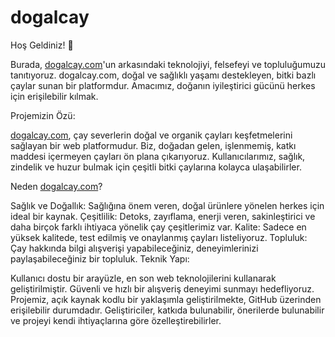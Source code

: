 # dogalcay
Hoş Geldiniz! 🌿

Burada, [dogalcay.com](https://dogalcay.com/)'un arkasındaki teknolojiyi, felsefeyi ve topluluğumuzu tanıtıyoruz. dogalcay.com, doğal ve sağlıklı yaşamı destekleyen, bitki bazlı çaylar sunan bir platformdur. Amacımız, doğanın iyileştirici gücünü herkes için erişilebilir kılmak.

Projemizin Özü:

[dogalcay.com](https://dogalcay.com/), çay severlerin doğal ve organik çayları keşfetmelerini sağlayan bir web platformudur. Biz, doğadan gelen, işlenmemiş, katkı maddesi içermeyen çayları ön plana çıkarıyoruz. Kullanıcılarımız, sağlık, zindelik ve huzur bulmak için çeşitli bitki çaylarına kolayca ulaşabilirler.

Neden [dogalcay.com](https://dogalcay.com/)?

Sağlık ve Doğallık: Sağlığına önem veren, doğal ürünlere yönelen herkes için ideal bir kaynak.
Çeşitlilik: Detoks, zayıflama, enerji veren, sakinleştirici ve daha birçok farklı ihtiyaca yönelik çay çeşitlerimiz var.
Kalite: Sadece en yüksek kalitede, test edilmiş ve onaylanmış çayları listeliyoruz.
Topluluk: Çay hakkında bilgi alışverişi yapabileceğiniz, deneyimlerinizi paylaşabileceğiniz bir topluluk.
Teknik Yapı:

Kullanıcı dostu bir arayüzle, en son web teknolojilerini kullanarak geliştirilmiştir. Güvenli ve hızlı bir alışveriş deneyimi sunmayı hedefliyoruz. Projemiz, açık kaynak kodlu bir yaklaşımla geliştirilmekte, GitHub üzerinden erişilebilir durumdadır. Geliştiriciler, katkıda bulunabilir, önerilerde bulunabilir ve projeyi kendi ihtiyaçlarına göre özelleştirebilirler.
